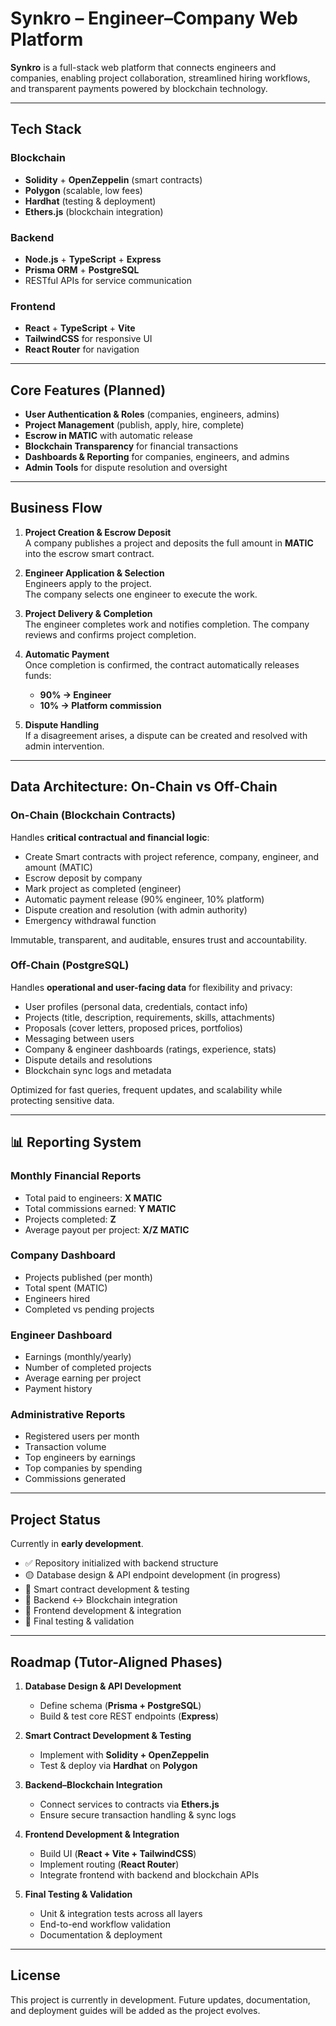 # Synkro – Engineer–Company Web Platform

**Synkro** is a full-stack web platform that connects engineers and companies, enabling project collaboration, streamlined hiring workflows, and transparent payments powered by blockchain technology.  

---

## Tech Stack

### Blockchain
- **Solidity** + **OpenZeppelin** (smart contracts)
- **Polygon** (scalable, low fees)
- **Hardhat** (testing & deployment)
- **Ethers.js** (blockchain integration)

### Backend
- **Node.js** + **TypeScript** + **Express**
- **Prisma ORM** + **PostgreSQL**
- RESTful APIs for service communication

### Frontend
- **React** + **TypeScript** + **Vite**
- **TailwindCSS** for responsive UI
- **React Router** for navigation

---

## Core Features (Planned)

- **User Authentication & Roles** (companies, engineers, admins)  
- **Project Management** (publish, apply, hire, complete)  
- **Escrow in MATIC** with automatic release  
- **Blockchain Transparency** for financial transactions  
- **Dashboards & Reporting** for companies, engineers, and admins  
- **Admin Tools** for dispute resolution and oversight  

---

## Business Flow

1. **Project Creation & Escrow Deposit**  
   A company publishes a project and deposits the full amount in **MATIC** into the escrow smart contract.  

2. **Engineer Application & Selection**  
   Engineers apply to the project.  
   The company selects one engineer to execute the work.  

3. **Project Delivery & Completion**  
   The engineer completes work and notifies completion.
   The company reviews and confirms project completion.

4. **Automatic Payment**  
   Once completion is confirmed, the contract automatically releases funds:  
   - **90% → Engineer**  
   - **10% → Platform commission**  

5. **Dispute Handling**  
   If a disagreement arises, a dispute can be created and resolved with admin intervention.  

---

## Data Architecture: On-Chain vs Off-Chain

### On-Chain (Blockchain Contracts)
Handles **critical contractual and financial logic**:
- Create Smart contracts with project reference, company, engineer, and amount (MATIC)  
- Escrow deposit by company  
- Mark project as completed (engineer)  
- Automatic payment release (90% engineer, 10% platform)  
- Dispute creation and resolution (with admin authority)  
- Emergency withdrawal function  

Immutable, transparent, and auditable, ensures trust and accountability.  

### Off-Chain (PostgreSQL)
Handles **operational and user-facing data** for flexibility and privacy:
- User profiles (personal data, credentials, contact info)  
- Projects (title, description, requirements, skills, attachments)  
- Proposals (cover letters, proposed prices, portfolios)  
- Messaging between users  
- Company & engineer dashboards (ratings, experience, stats)  
- Dispute details and resolutions  
- Blockchain sync logs and metadata  

Optimized for fast queries, frequent updates, and scalability while protecting sensitive data.  

---

## 📊 Reporting System

### Monthly Financial Reports
- Total paid to engineers: **X MATIC**  
- Total commissions earned: **Y MATIC**  
- Projects completed: **Z**  
- Average payout per project: **X/Z MATIC**  

### Company Dashboard
- Projects published (per month)  
- Total spent (MATIC)  
- Engineers hired  
- Completed vs pending projects  

### Engineer Dashboard
- Earnings (monthly/yearly)  
- Number of completed projects  
- Average earning per project  
- Payment history  

### Administrative Reports
- Registered users per month  
- Transaction volume  
- Top engineers by earnings  
- Top companies by spending  
- Commissions generated  

---

## Project Status

Currently in **early development**.  
- ✅ Repository initialized with backend structure  
- 🟡 Database design & API endpoint development (in progress)  
- 🔲 Smart contract development & testing  
- 🔲 Backend ↔ Blockchain integration  
- 🔲 Frontend development & integration  
- 🔲 Final testing & validation  

---

## Roadmap (Tutor-Aligned Phases)

1. **Database Design & API Development**  
   - Define schema (**Prisma + PostgreSQL**)  
   - Build & test core REST endpoints (**Express**)  

2. **Smart Contract Development & Testing**  
   - Implement with **Solidity + OpenZeppelin**  
   - Test & deploy via **Hardhat** on **Polygon**  

3. **Backend–Blockchain Integration**  
   - Connect services to contracts via **Ethers.js**  
   - Ensure secure transaction handling & sync logs  

4. **Frontend Development & Integration**  
   - Build UI (**React + Vite + TailwindCSS**)  
   - Implement routing (**React Router**)  
   - Integrate frontend with backend and blockchain APIs  

5. **Final Testing & Validation**  
   - Unit & integration tests across all layers  
   - End-to-end workflow validation  
   - Documentation & deployment  

---

## License
This project is currently in development. Future updates, documentation, and deployment guides will be added as the project evolves.
